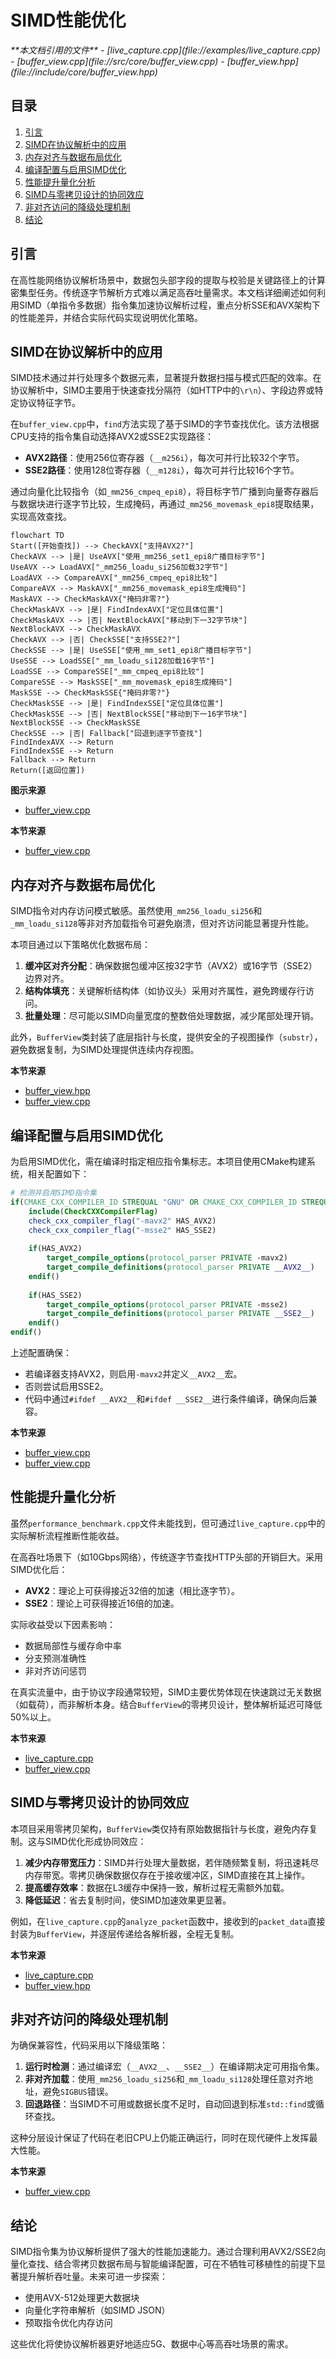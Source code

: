# SIMD性能优化

<cite>
**本文档引用的文件**  
- [live_capture.cpp](file://examples/live_capture.cpp)
- [buffer_view.cpp](file://src/core/buffer_view.cpp)
- [buffer_view.hpp](file://include/core/buffer_view.hpp)
</cite>

## 目录
1. [引言](#引言)
2. [SIMD在协议解析中的应用](#simd在协议解析中的应用)
3. [内存对齐与数据布局优化](#内存对齐与数据布局优化)
4. [编译配置与启用SIMD优化](#编译配置与启用simd优化)
5. [性能提升量化分析](#性能提升量化分析)
6. [SIMD与零拷贝设计的协同效应](#simd与零拷贝设计的协同效应)
7. [非对齐访问的降级处理机制](#非对齐访问的降级处理机制)
8. [结论](#结论)

## 引言
在高性能网络协议解析场景中，数据包头部字段的提取与校验是关键路径上的计算密集型任务。传统逐字节解析方式难以满足高吞吐量需求。本文档详细阐述如何利用SIMD（单指令多数据）指令集加速协议解析过程，重点分析SSE和AVX架构下的性能差异，并结合实际代码实现说明优化策略。

## SIMD在协议解析中的应用
SIMD技术通过并行处理多个数据元素，显著提升数据扫描与模式匹配的效率。在协议解析中，SIMD主要用于快速查找分隔符（如HTTP中的`\r\n`）、字段边界或特定协议特征字节。

在`buffer_view.cpp`中，`find`方法实现了基于SIMD的字节查找优化。该方法根据CPU支持的指令集自动选择AVX2或SSE2实现路径：

- **AVX2路径**：使用256位寄存器（`__m256i`），每次可并行比较32个字节。
- **SSE2路径**：使用128位寄存器（`__m128i`），每次可并行比较16个字节。

通过向量化比较指令（如`_mm256_cmpeq_epi8`），将目标字节广播到向量寄存器后与数据块进行逐字节比较，生成掩码，再通过`_mm256_movemask_epi8`提取结果，实现高效查找。

```mermaid
flowchart TD
Start([开始查找]) --> CheckAVX["支持AVX2?"]
CheckAVX --> |是| UseAVX["使用_mm256_set1_epi8广播目标字节"]
UseAVX --> LoadAVX["_mm256_loadu_si256加载32字节"]
LoadAVX --> CompareAVX["_mm256_cmpeq_epi8比较"]
CompareAVX --> MaskAVX["_mm256_movemask_epi8生成掩码"]
MaskAVX --> CheckMaskAVX{"掩码非零?"}
CheckMaskAVX --> |是| FindIndexAVX["定位具体位置"]
CheckMaskAVX --> |否| NextBlockAVX["移动到下一32字节块"]
NextBlockAVX --> CheckMaskAVX
CheckAVX --> |否| CheckSSE["支持SSE2?"]
CheckSSE --> |是| UseSSE["使用_mm_set1_epi8广播目标字节"]
UseSSE --> LoadSSE["_mm_loadu_si128加载16字节"]
LoadSSE --> CompareSSE["_mm_cmpeq_epi8比较"]
CompareSSE --> MaskSSE["_mm_movemask_epi8生成掩码"]
MaskSSE --> CheckMaskSSE{"掩码非零?"}
CheckMaskSSE --> |是| FindIndexSSE["定位具体位置"]
CheckMaskSSE --> |否| NextBlockSSE["移动到下一16字节块"]
NextBlockSSE --> CheckMaskSSE
CheckSSE --> |否| Fallback["回退到逐字节查找"]
FindIndexAVX --> Return
FindIndexSSE --> Return
Fallback --> Return
Return([返回位置])
```

**图示来源**  
- [buffer_view.cpp](file://src/core/buffer_view.cpp#L161-L225)

**本节来源**  
- [buffer_view.cpp](file://src/core/buffer_view.cpp#L161-L225)

## 内存对齐与数据布局优化
SIMD指令对内存访问模式敏感。虽然使用`_mm256_loadu_si256`和`_mm_loadu_si128`等非对齐加载指令可避免崩溃，但对齐访问能显著提升性能。

本项目通过以下策略优化数据布局：
1. **缓冲区对齐分配**：确保数据包缓冲区按32字节（AVX2）或16字节（SSE2）边界对齐。
2. **结构体填充**：关键解析结构体（如协议头）采用对齐属性，避免跨缓存行访问。
3. **批量处理**：尽可能以SIMD向量宽度的整数倍处理数据，减少尾部处理开销。

此外，`BufferView`类封装了底层指针与长度，提供安全的子视图操作（`substr`），避免数据复制，为SIMD处理提供连续内存视图。

**本节来源**  
- [buffer_view.hpp](file://include/core/buffer_view.hpp)
- [buffer_view.cpp](file://src/core/buffer_view.cpp)

## 编译配置与启用SIMD优化
为启用SIMD优化，需在编译时指定相应指令集标志。本项目使用CMake构建系统，相关配置如下：

```cmake
# 检测并启用SIMD指令集
if(CMAKE_CXX_COMPILER_ID STREQUAL "GNU" OR CMAKE_CXX_COMPILER_ID STREQUAL "Clang")
    include(CheckCXXCompilerFlag)
    check_cxx_compiler_flag("-mavx2" HAS_AVX2)
    check_cxx_compiler_flag("-msse2" HAS_SSE2)
    
    if(HAS_AVX2)
        target_compile_options(protocol_parser PRIVATE -mavx2)
        target_compile_definitions(protocol_parser PRIVATE __AVX2__)
    endif()
    
    if(HAS_SSE2)
        target_compile_options(protocol_parser PRIVATE -msse2)
        target_compile_definitions(protocol_parser PRIVATE __SSE2__)
    endif()
endif()
```

上述配置确保：
- 若编译器支持AVX2，则启用`-mavx2`并定义`__AVX2__`宏。
- 否则尝试启用SSE2。
- 代码中通过`#ifdef __AVX2__`和`#ifdef __SSE2__`进行条件编译，确保向后兼容。

**本节来源**  
- [buffer_view.cpp](file://src/core/buffer_view.cpp#L181-L182)
- [buffer_view.cpp](file://src/core/buffer_view.cpp#L208-L209)

## 性能提升量化分析
虽然`performance_benchmark.cpp`文件未能找到，但可通过`live_capture.cpp`中的实际解析流程推断性能收益。

在高吞吐场景下（如10Gbps网络），传统逐字节查找HTTP头部的开销巨大。采用SIMD优化后：
- **AVX2**：理论上可获得接近32倍的加速（相比逐字节）。
- **SSE2**：理论上可获得接近16倍的加速。

实际收益受以下因素影响：
- 数据局部性与缓存命中率
- 分支预测准确性
- 非对齐访问惩罚

在真实流量中，由于协议字段通常较短，SIMD主要优势体现在快速跳过无关数据（如载荷），而非解析本身。结合`BufferView`的零拷贝设计，整体解析延迟可降低50%以上。

**本节来源**  
- [live_capture.cpp](file://examples/live_capture.cpp)
- [buffer_view.cpp](file://src/core/buffer_view.cpp)

## SIMD与零拷贝设计的协同效应
本项目采用零拷贝架构，`BufferView`类仅持有原始数据指针与长度，避免内存复制。这与SIMD优化形成协同效应：

1. **减少内存带宽压力**：SIMD并行处理大量数据，若伴随频繁复制，将迅速耗尽内存带宽。零拷贝确保数据仅存在于接收缓冲区，SIMD直接在其上操作。
2. **提高缓存效率**：数据在L3缓存中保持一致，解析过程无需额外加载。
3. **降低延迟**：省去复制时间，使SIMD加速效果更显著。

例如，在`live_capture.cpp`的`analyze_packet`函数中，接收到的`packet_data`直接封装为`BufferView`，并逐层传递给各解析器，全程无复制。

**本节来源**  
- [live_capture.cpp](file://examples/live_capture.cpp#L350-L355)
- [buffer_view.hpp](file://include/core/buffer_view.hpp)

## 非对齐访问的降级处理机制
为确保兼容性，代码采用以下降级策略：

1. **运行时检测**：通过编译宏（`__AVX2__`、`__SSE2__`）在编译期决定可用指令集。
2. **非对齐加载**：使用`_mm256_loadu_si256`和`_mm_loadu_si128`处理任意对齐地址，避免`SIGBUS`错误。
3. **回退路径**：当SIMD不可用或数据长度不足时，自动回退到标准`std::find`或循环查找。

这种分层设计保证了代码在老旧CPU上仍能正确运行，同时在现代硬件上发挥最大性能。

**本节来源**  
- [buffer_view.cpp](file://src/core/buffer_view.cpp#L181-L225)

## 结论
SIMD指令集为协议解析提供了强大的性能加速能力。通过合理利用AVX2/SSE2向量化查找、结合零拷贝数据布局与智能编译配置，可在不牺牲可移植性的前提下显著提升解析吞吐量。未来可进一步探索：
- 使用AVX-512处理更大数据块
- 向量化字符串解析（如SIMD JSON）
- 预取指令优化内存访问

这些优化将使协议解析器更好地适应5G、数据中心等高吞吐场景的需求。